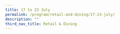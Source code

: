 ```yaml
---
title: 17 to 23 July
permalink: /program/retail-and-dining/17-23-july/
description: ""
third_nav_title: Retail & Dining
---
```

